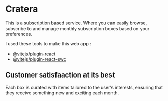 # Cratera

This is a subscription based service. Where you can easily browse, subscribe to and manage monthly subscription boxes based on your preferences.  

 I used these tools to make this web app :

- [@vitejs/plugin-react](https://github.com/vitejs/vite-plugin-react/blob/main/packages/plugin-react)
- [@vitejs/plugin-react-swc](https://github.com/vitejs/vite-plugin-react/blob/main/packages/plugin-react-swc)

## Customer satisfaaction at its best

 Each box is curated with items tailored to the user’s interests, ensuring that they receive something new and exciting each month.
